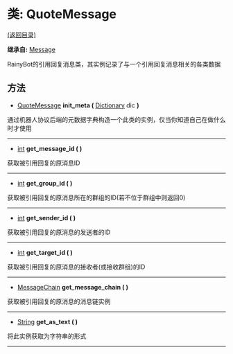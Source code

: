 # 类: QuoteMessage  
[(返回目录)](README.md)  
  
**继承自:** [Message](Message.md)  
  
RainyBot的引用回复消息类，其实例记录了与一个引用回复消息相关的各类数据  
  
## 方法 
  
- [QuoteMessage](QuoteMessage.md) **init_meta (** [Dictionary](https://docs.godotengine.org/en/latest/classes/class_dictionary.html) dic **)**  
  
通过机器人协议后端的元数据字典构造一个此类的实例，仅当你知道自己在做什么时才使用  
  
---  
  
- [int](https://docs.godotengine.org/en/latest/classes/class_int.html) **get_message_id ( )**  
  
获取被引用回复的原消息ID  
  
---  
  
- [int](https://docs.godotengine.org/en/latest/classes/class_int.html) **get_group_id ( )**  
  
获取被引用回复的原消息所在的群组的ID(若不位于群组中则返回0)  
  
---  
  
- [int](https://docs.godotengine.org/en/latest/classes/class_int.html) **get_sender_id ( )**  
  
获取被引用回复的原消息的发送者的ID  
  
---  
  
- [int](https://docs.godotengine.org/en/latest/classes/class_int.html) **get_target_id ( )**  
  
获取被引用回复的原消息的接收者(或接收群组)的ID  
  
---  
  
- [MessageChain](MessageChain.md) **get_message_chain ( )**  
  
获取被引用回复的原消息的消息链实例  
  
---  
  
- [String](https://docs.godotengine.org/en/latest/classes/class_string.html) **get_as_text ( )**  
  
将此实例获取为字符串的形式  
  
---  
  

